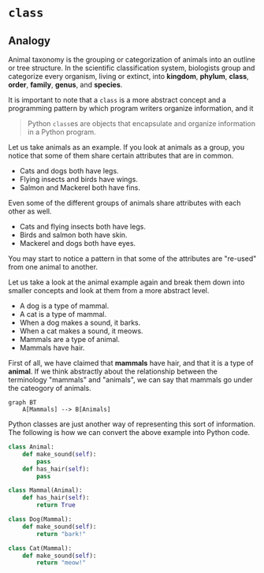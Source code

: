 # `class`

## Analogy

Animal taxonomy is the grouping or categorization of animals into an outline or tree structure. In the scientific classification system, biologists group and categorize every organism, living or extinct, into **kingdom**, **phylum**, **class**, **order**, **family**, **genus**, and **species**.

It is important to note that a `class` is a more abstract concept and a programming pattern by which program writers organize information, and it 



>   Python `class`es are objects that encapsulate and organize information in a Python program.

Let us take animals as an example. If you look at animals as a group, you notice that some of them share certain attributes that are in common.

*   Cats and dogs both have legs.
*   Flying insects and birds have wings.
*   Salmon and Mackerel both have fins.

Even some of the different groups of animals share attributes with each other as well.

*   Cats and flying insects both have legs.
*   Birds and salmon both have skin.
*   Mackerel and dogs both have eyes.

You may start to notice a pattern in that some of the attributes are "re-used" from one animal to another.

Let us take a look at the animal example again and break them down into smaller concepts and look at them from a more abstract level.

* A dog is a type of mammal.
* A cat is a type of mammal.
* When a dog makes a sound, it barks.
* When a cat makes a sound, it meows.
* Mammals are a type of animal.
* Mammals have hair.

First of all, we have claimed that **mammals** have hair, and that it is a type of **animal**. If we think abstractly about the relationship between the terminology "mammals" and "animals", we can say that mammals go under the cateogory of animals.

```mermaid
graph BT
	A[Mammals] --> B[Animals]
```



Python classes are just another way of representing this sort of information. The following is how we can convert the above example into Python code.

```python
class Animal:
    def make_sound(self):
        pass
    def has_hair(self):
        pass

class Mammal(Animal):
    def has_hair(self):
        return True

class Dog(Mammal):
    def make_sound(self):
        return "bark!"

class Cat(Mammal):
    def make_sound(self):
        return "meow!"
```
